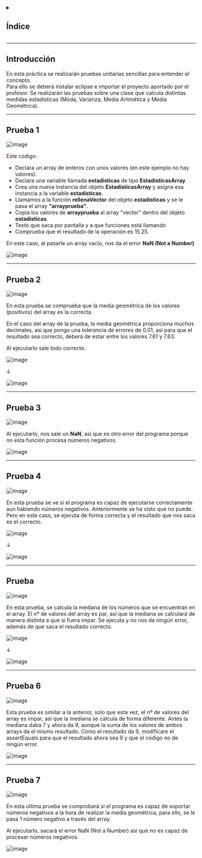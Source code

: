 <details>
  <summary><h2>Índice</h2></summary>
  
 - [Introducción](#introducción)
</details>

---

## Introducción

En esta práctica se realizarán pruebas unitarias sencillas para entender el concepto.  
Para ello se deberá instalar eclipse e importar el proyecto aportado por el profesor. 
Se realizarán las pruebas sobre una clase que calcula distintas medidas estadísticas (Moda, Varianza, Media Aritmética y Media Geométrica). 

---

## Prueba 1

![image](https://github.com/user-attachments/assets/6d5d8078-c272-4509-803b-e9878b982983)

Este código:

- Declara un array de enteros con unos valores (en este ejemplo no hay valores).
- Declara una variable llamada **estadisticas** de tipo **EstadisticasArray**.
- Crea una nueva instancia del objeto **EstadisticasArray** y asigna esa instancia a la variable **estadísticas**.
- Llamamos a la función **rellenaVector** del objeto **estadisticas** y se le pasa el array **"arrayprueba".** 
- Copia los valores de **arrayprueba** al array "vector" dentro del objeto **estadisticas**.
- Texto que saca por pantalla y a que funciones está llamando
- Comprueba que el resultado de la operación es 15.25.

En este caso, al pasarle un array vacío, nos da el error **NaN (Not a Number)** 

![image](https://github.com/user-attachments/assets/dd9e3042-0589-4da0-9a46-bc18dd4d5398)

---

## Prueba 2

![image](https://github.com/user-attachments/assets/f593bf95-4611-4f6f-b0a6-d580e59f45a2)

En esta prueba se comprueba que la media geométrica de los valores (positivos) del array es la correcta.

En el caso del array de la prueba, la media geométrica proporciona muchos decimales, así que pongo una tolerancia de errores de 0.01, así para que el resultado sea correcto, deberá de estar entre los valores 7.61 y 7.63.

Al ejecutarlo sale todo correcto. 

![image](https://github.com/user-attachments/assets/14a5711f-c809-425f-90a8-1369b1cd0f74)

↓

![image](https://github.com/user-attachments/assets/1630f1c7-8c14-4383-8f33-fd9510bd29ea)

---

## Prueba 3

![image](https://github.com/user-attachments/assets/e3a8d328-e3e8-4ee8-8175-8544ec10a9e5)

Al ejecutarlo, nos sale un **NaN**, así que es otro error del programa porque no esta función procesa números negativos.

![image](https://github.com/user-attachments/assets/626b2a4a-79f9-4e91-b294-f151bc2a499d)

---

## Prueba 4

![image](https://github.com/user-attachments/assets/6f9fb82e-eefb-4299-b0c6-61941a4e7063)


En esta prueba se ve si el programa es capaz de ejecutarse correctamente aun habiendo números negativos. 
Anteriormente se ha visto que no puede. 
Pero en este caso, se ejecuta de forma correcta y el resultado que nos saca es el correcto. 

![image](https://github.com/user-attachments/assets/bc21b45e-c987-4d5e-bee8-ddb503442fd0)

↓

![image](https://github.com/user-attachments/assets/23870fec-0dcf-42f1-bd1d-714d23dc0155)

---

## Prueba

![image](https://github.com/user-attachments/assets/1be5a283-f92b-4e3a-84c2-b4f8bdeb907a)

En esta prueba, se calcula la mediana de los números que se encuentran en el array. 
El nº de valores del array es par, así que la mediana se calculará de manera distinta a que si fuera impar. 
Se ejecuta y no nos da ningún error, además de que saca el resultado correcto.

![image](https://github.com/user-attachments/assets/1ec25779-6dcf-4b23-ae0b-8a6b1cc23a24)

↓

![image](https://github.com/user-attachments/assets/45a60036-5f2c-40ea-b68b-894000250509)

---

## Prueba 6 

![image](https://github.com/user-attachments/assets/bc868e45-d33e-4589-90b9-9fd929c944f2)

Esta prueba es similar a la anterior, solo que esta vez, el nº de valores del array es impar, así que la mediana se calcula de forma diferente. 
Antes la mediana daba 7 y ahora da 9, aunque la suma de los valores de ambos arrays da el mismo resultado. 
Como el resultado da 9, modificare el assertEquals para que el resultado ahora sea 9 y que el código no de ningún error. 

![image](https://github.com/user-attachments/assets/9470aa3f-e330-4b7d-92c1-edd27da70f43)

---

## Prueba 7

![image](https://github.com/user-attachments/assets/376dd5fc-04f5-4af8-a3a6-4a26051cd20e)

En esta última prueba se comprobará si el programa es capaz de soportar números negativos a la hora de realizar la media geométrica, para ello, se le pasa 1 número negativo a través del array. 

Al ejecutarlo, sacará el error NaN (Not a Number) así que no es capaz de procesar números negativos. 

![image](https://github.com/user-attachments/assets/c246e977-1d28-46ba-9d1f-57ccbd0a3d37)




